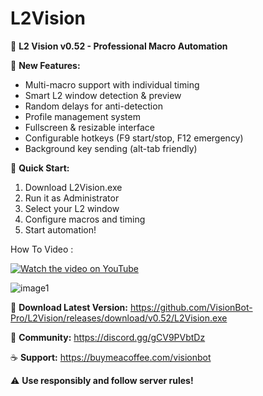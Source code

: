 # L2Vision
🏰 **L2 Vision v0.52 - Professional Macro Automation**

🎯 **New Features:**
- Multi-macro support with individual timing
- Smart L2 window detection & preview
- Random delays for anti-detection
- Profile management system
- Fullscreen & resizable interface
- Configurable hotkeys (F9 start/stop, F12 emergency)
- Background key sending (alt-tab friendly)

🚀 **Quick Start:**
1. Download L2Vision.exe
2. Run it as Administrator
3. Select your L2 window
4. Configure macros and timing
5. Start automation!

How To Video : 

[![Watch the video on YouTube](https://github.com/user-attachments/assets/4c855322-6984-4fd5-abf4-7d19576607d3)](https://www.youtube.com/watch?v=U1uiFZB2WYw)

![image1](https://github.com/user-attachments/assets/fdce67ba-0201-4df8-8283-eb9138648218)


   
🔗 **Download Latest Version:** https://github.com/VisionBot-Pro/L2Vision/releases/download/v0.52/L2Vision.exe

💬 **Community:** https://discord.gg/gCV9PVbtDz

☕ **Support:** https://buymeacoffee.com/visionbot

⚠️ **Use responsibly and follow server rules!**
